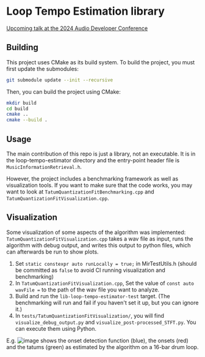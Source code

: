 # Loop Tempo Estimation library

[Upcoming talk at the 2024 Audio Developer Conference](https://conference.audio.dev/session/2024/an-efficient-open-source-c-loop-classifier-and-tempo-estimator/)

## Building

This project uses CMake as its build system. To build the project, you must first update the submodules:

```sh
git submodule update --init --recursive
```

Then, you can build the project using CMake:

```sh
mkdir build
cd build
cmake ..
cmake --build .
```

## Usage

The main contribution of this repo is just a library, not an executable. It is in the loop-tempo-estimator directory and
the entry-point header file is `MusicInformationRetrieval.h`.

However, the project includes a benchmarking framework as well as visualization tools. If you want to make sure that the
code works, you may want to look at `TatumQuantizationFitBenchmarking.cpp` and `TatumQuantizationFitVisualization.cpp`.

## Visualization

Some visualization of some aspects of the algorithm was implemented: `TatumQuantizationFitVisualization.cpp` takes a wav
file as input, runs the algorithm with debug output, and writes this output to python files, which can afterwards be run
to show plots.

1. Set `static constexpr auto runLocally = true;` in MirTestUtils.h (should be committed as `false` to avoid CI running
   visualization and benchmarking)
2. In `TatumQuantizationFitVisualization.cpp`, Set the value of `const auto wavFile =` to the path of the wav file you
   want to analyze.
3. Build and run the `lib-loop-tempo-estimator-test` target. (The benchmarking will run and fail if you haven't set it
   up, but you can ignore it.)
4. In `tests/TatumQuantizationFitVisualization/`, you will find `visualize_debug_output.py` and
   `visualize_post-processed_STFT.py`. You can execute them using Python.

E.g. ![image](https://github.com/user-attachments/assets/1e9fe296-cad7-4ad1-a5af-b6dd43c4156c) shows the onset detection
function (blue), the onsets (red) and the tatums (green) as estimated by the algorithm on a 16-bar drum loop.

